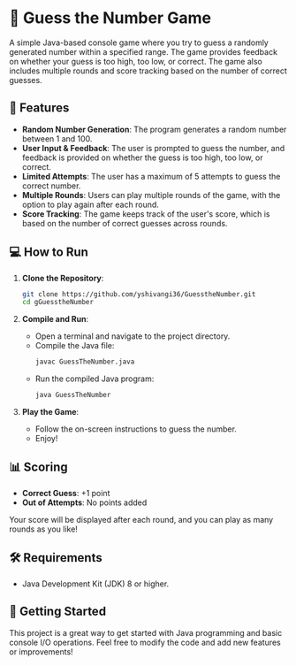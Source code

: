 

# 🎲 Guess the Number Game

A simple Java-based console game where you try to guess a randomly generated number within a specified range. The game provides feedback on whether your guess is too high, too low, or correct. The game also includes multiple rounds and score tracking based on the number of correct guesses.

## 📜 Features

- **Random Number Generation**: The program generates a random number between 1 and 100.
- **User Input & Feedback**: The user is prompted to guess the number, and feedback is provided on whether the guess is too high, too low, or correct.
- **Limited Attempts**: The user has a maximum of 5 attempts to guess the correct number.
- **Multiple Rounds**: Users can play multiple rounds of the game, with the option to play again after each round.
- **Score Tracking**: The game keeps track of the user's score, which is based on the number of correct guesses across rounds.

## 💻 How to Run

1. **Clone the Repository**:
   ```bash
   git clone https://github.com/yshivangi36/GuesstheNumber.git
   cd gGuesstheNumber
   ```

2. **Compile and Run**:
   - Open a terminal and navigate to the project directory.
   - Compile the Java file:
     ```bash
     javac GuessTheNumber.java
     ```
   - Run the compiled Java program:
     ```bash
     java GuessTheNumber
     ```

3. **Play the Game**:
   - Follow the on-screen instructions to guess the number.
   - Enjoy!

## 📊 Scoring

- **Correct Guess**: +1 point
- **Out of Attempts**: No points added

Your score will be displayed after each round, and you can play as many rounds as you like!

## 🛠️ Requirements

- Java Development Kit (JDK) 8 or higher.

## 🚀 Getting Started

This project is a great way to get started with Java programming and basic console I/O operations. Feel free to modify the code and add new features or improvements!


